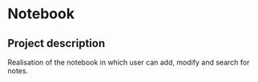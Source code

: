 # Notebook
## Project description
Realisation of the notebook in which user can add, modify and 
search for notes.